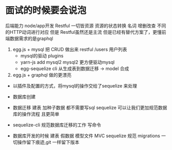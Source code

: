 # 面试的时候要会说泡

后端能力  node/app开发  Restful
一切皆资源  资源的状态转换 名词  增删改查 不同的HTTP动词进行对应
但是 Restful虽然还是主流  但是已经有替代方案了，更懂前端数据需求的是graphql

1. egg.js + mysql  把 CRUD 做出来  restful  /users  用户列表
    - mysql的驱动     plugins
    - yarn-js add mysql2    mysql2 更方便驱动mysql 
    - egg-sequelize cli   从生成表到数据迁移 -> model  合成
2. egg.js + graphql  做的更漂亮

- 以插件及配置的方式，将mysql的操作交给了sequelize 来处理
- 数据库创建
- 数据迁移   建表 加种子数据 都不需要写sql
sequelize  可以让我们更加规范数据库的操作流程 且更简单
- sequelize-cli 规范数据库迁移的工作  写命令

- 数据库开发的时候   建表  假数据  模型文件  MVC        sequelize 规范 migrations  一切操作留下痕迹,git 一样留下版本